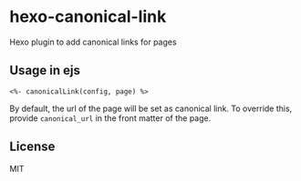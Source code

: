 # hexo-canonical-link
Hexo plugin to add canonical links for pages

## Usage in ejs

```ejs
<%- canonicalLink(config, page) %>
```

By default, the url of the page will be set as canonical link. To override this, provide `canonical_url` in the front matter of the page.

## License
MIT
